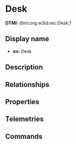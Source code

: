 # Desk
**DTMI:** dtmi:org:w3id:rec:Desk;1
## Display name
- **en:** Desk
## Description
## Relationships
## Properties
## Telemetries
## Commands

